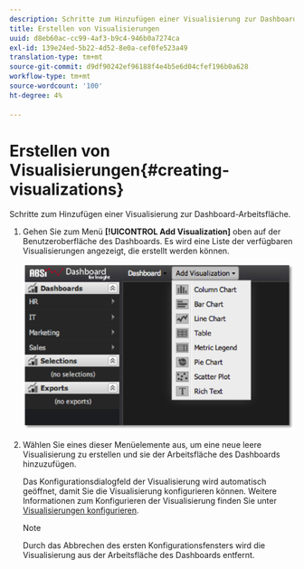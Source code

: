 ```yaml
---
description: Schritte zum Hinzufügen einer Visualisierung zur Dashboard-Arbeitsfläche.
title: Erstellen von Visualisierungen
uuid: d8eb60ac-cc99-4af3-b9c4-946b0a7274ca
exl-id: 139e24ed-5b22-4d52-8e0a-cef0fe523a49
translation-type: tm+mt
source-git-commit: d9df90242ef96188f4e4b5e6d04cfef196b0a628
workflow-type: tm+mt
source-wordcount: '100'
ht-degree: 4%

---
```


# Erstellen von Visualisierungen{#creating-visualizations}

Schritte zum Hinzufügen einer Visualisierung zur Dashboard-Arbeitsfläche.

1. Gehen Sie zum Menü **[!UICONTROL Add Visualization]** oben auf der Benutzeroberfläche des Dashboards. Es wird eine Liste der verfügbaren Visualisierungen angezeigt, die erstellt werden können.

   ![](assets/create_visualization1.png)

1. Wählen Sie eines dieser Menüelemente aus, um eine neue leere Visualisierung zu erstellen und sie der Arbeitsfläche des Dashboards hinzuzufügen.

   Das Konfigurationsdialogfeld der Visualisierung wird automatisch geöffnet, damit Sie die Visualisierung konfigurieren können. Weitere Informationen zum Konfigurieren der Visualisierung finden Sie unter [Visualisierungen konfigurieren](../../../home/c-adobe-data-workbench-dashboard/c-visualizations/c-configuring-visualizations.md#concept-edc3c7270ffe429c9aab8ceca429b570).

   >[!NOTE]
   >
   >Durch das Abbrechen des ersten Konfigurationsfensters wird die Visualisierung aus der Arbeitsfläche des Dashboards entfernt.
